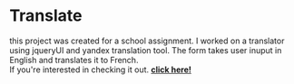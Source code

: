 # Translate
this project was created for a school assignment. I worked on a translator using jqueryUI and yandex translation tool. The form takes user inuput in English and translates it to French.<br>
If you're interested in checking it out. <a href="https://mshehan.github.io/translate/translate/index.html"><b>click here!</b></a>
